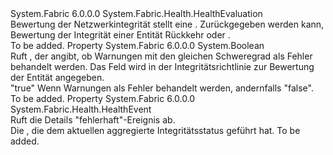 <Type Name="EventHealthEvaluation" FullName="System.Fabric.Health.EventHealthEvaluation">
  <TypeSignature Language="C#" Value="public sealed class EventHealthEvaluation : System.Fabric.Health.HealthEvaluation" />
  <TypeSignature Language="ILAsm" Value=".class public auto ansi sealed beforefieldinit EventHealthEvaluation extends System.Fabric.Health.HealthEvaluation" />
  <TypeSignature Language="DocId" Value="T:System.Fabric.Health.EventHealthEvaluation" />
  <TypeSignature Language="VB.NET" Value="Public NotInheritable Class EventHealthEvaluation&#xA;Inherits HealthEvaluation" />
  <TypeSignature Language="F#" Value="type EventHealthEvaluation = class&#xA;    inherit HealthEvaluation" />
  <AssemblyInfo>
    <AssemblyName>System.Fabric</AssemblyName>
    <AssemblyVersion>6.0.0.0</AssemblyVersion>
  </AssemblyInfo>
  <Base>
    <BaseTypeName>System.Fabric.Health.HealthEvaluation</BaseTypeName>
  </Base>
  <Interfaces />
  <Docs>
    <summary>
      <para>Bewertung der Netzwerkintegrität stellt eine <see cref="T:System.Fabric.Health.HealthEvent" />. Zurückgegeben werden kann, Bewertung der Integrität einer Entität Rückkehr <see cref="F:System.Fabric.Health.HealthState.Error" /> oder <see cref="F:System.Fabric.Health.HealthState.Warning" />.</para>
    </summary>
    <remarks>To be added.</remarks>
  </Docs>
  <Members>
    <Member MemberName="ConsiderWarningAsError">
      <MemberSignature Language="C#" Value="public bool ConsiderWarningAsError { get; }" />
      <MemberSignature Language="ILAsm" Value=".property instance bool ConsiderWarningAsError" />
      <MemberSignature Language="DocId" Value="P:System.Fabric.Health.EventHealthEvaluation.ConsiderWarningAsError" />
      <MemberSignature Language="VB.NET" Value="Public ReadOnly Property ConsiderWarningAsError As Boolean" />
      <MemberSignature Language="F#" Value="member this.ConsiderWarningAsError : bool" Usage="System.Fabric.Health.EventHealthEvaluation.ConsiderWarningAsError" />
      <MemberType>Property</MemberType>
      <AssemblyInfo>
        <AssemblyName>System.Fabric</AssemblyName>
        <AssemblyVersion>6.0.0.0</AssemblyVersion>
      </AssemblyInfo>
      <ReturnValue>
        <ReturnType>System.Boolean</ReturnType>
      </ReturnValue>
      <Docs>
        <summary>
          <para>Ruft <see cref="T:System.Boolean" /> , der angibt, ob Warnungen mit den gleichen Schweregrad als Fehler behandelt werden. Das Feld wird in der Integritätsrichtlinie zur Bewertung der Entität angegeben.</para>
        </summary>
        <value>
          <para>
            <languageKeyword>"true"</languageKeyword> Wenn Warnungen als Fehler behandelt werden, andernfalls <languageKeyword>"false"</languageKeyword>.</para>
        </value>
        <remarks>To be added.</remarks>
      </Docs>
    </Member>
    <Member MemberName="UnhealthyEvent">
      <MemberSignature Language="C#" Value="public System.Fabric.Health.HealthEvent UnhealthyEvent { get; }" />
      <MemberSignature Language="ILAsm" Value=".property instance class System.Fabric.Health.HealthEvent UnhealthyEvent" />
      <MemberSignature Language="DocId" Value="P:System.Fabric.Health.EventHealthEvaluation.UnhealthyEvent" />
      <MemberSignature Language="VB.NET" Value="Public ReadOnly Property UnhealthyEvent As HealthEvent" />
      <MemberSignature Language="F#" Value="member this.UnhealthyEvent : System.Fabric.Health.HealthEvent" Usage="System.Fabric.Health.EventHealthEvaluation.UnhealthyEvent" />
      <MemberType>Property</MemberType>
      <AssemblyInfo>
        <AssemblyName>System.Fabric</AssemblyName>
        <AssemblyVersion>6.0.0.0</AssemblyVersion>
      </AssemblyInfo>
      <ReturnValue>
        <ReturnType>System.Fabric.Health.HealthEvent</ReturnType>
      </ReturnValue>
      <Docs>
        <summary>
          <para>Ruft die Details "fehlerhaft"-Ereignis ab.</para>
        </summary>
        <value>
          <para>Die <see cref="T:System.Fabric.Health.HealthEvent" /> , die dem aktuellen aggregierte Integritätsstatus geführt hat.</para>
        </value>
        <remarks>To be added.</remarks>
      </Docs>
    </Member>
  </Members>
</Type>